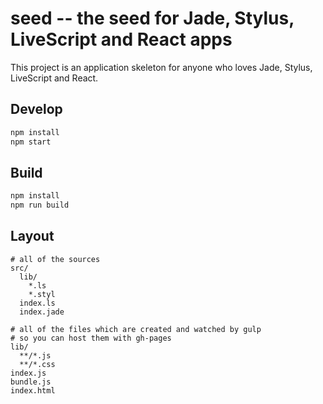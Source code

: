 # seed -- the seed for Jade, Stylus, LiveScript and React apps

This project is an application skeleton for anyone who loves Jade, Stylus, LiveScript and React.

## Develop

```bash
npm install
npm start
```

## Build

```bash
npm install
npm run build
```

## Layout

```
# all of the sources
src/
  lib/
    *.ls
    *.styl
  index.ls
  index.jade

# all of the files which are created and watched by gulp
# so you can host them with gh-pages
lib/
  **/*.js
  **/*.css
index.js
bundle.js
index.html
```
